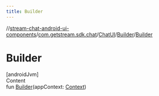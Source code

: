 ```yaml
---
title: Builder
---
```

//[stream-chat-android-ui-components](../../../../index.md)/[com.getstream.sdk.chat](../../index.md)/[ChatUI](../index.md)/[Builder](index.md)/[Builder](Builder.md)



# Builder  
[androidJvm]  
Content  
fun [Builder](Builder.md)(appContext: [Context](https://developer.android.com/reference/kotlin/android/content/Context.html))  



